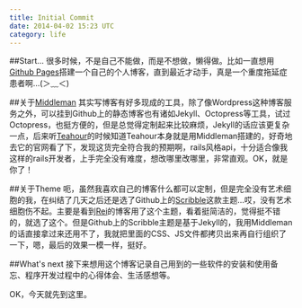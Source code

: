 ```yaml
---
title: Initial Commit
date: 2014-04-02 15:23 UTC
category: life
---
```

##Start...
很多时候，不是自己不能做，而是不想做，懒得做。比如一直想用[Github Pages](https://pages.github.com/)搭建一个自己的个人博客，直到最近才动手，真是一个重度拖延症患者啊...(＞﹏＜)

##关于[Middleman](www.middleman.com)
其实写博客有好多现成的工具，除了像Wordpress这种博客服务之外，可以挂到Github上的静态博客也有诸如Jekyll、Octopress等工具，试过Octopress，也挺方便的，但是总觉得定制起来比较麻烦，Jekyll的话应该更复杂一点，后来听[Teahour](teahour.fm)的时候知道Teahour本身就是用Middleman搭建的，好奇地去它的官网看了下，发现这货完全符合我的预期啊，rails风格api，十分适合像我这样的rails开发者，上手完全没有难度，想改哪里改哪里，非常直观。OK，就是你了！

##关于Theme
呃，虽然我喜欢自己的博客什么都可以定制，但是完全没有艺术细胞的我，在纠结了几天之后还是选了Github上的[Scribble](http://github.com/muan/scribble)这款主题...哎，没有艺术细胞伤不起。主要是看到[Rei](http://chloerei.com/)的博客用了这个主题，看着挺简洁的，觉得挺不错的，就选了这个。但是Github上的Scribble主题是基于Jekyll的，我用Middleman的话直接拿过来还用不了，我就把里面的CSS、JS文件都拷贝出来再自行组织了一下，嗯，最后的效果一模一样，挺好。

##What's next
接下来想用这个博客记录自己用到的一些软件的安装和使用备忘、程序开发过程中的心得体会、生活感想等。

OK，今天就先到这里。